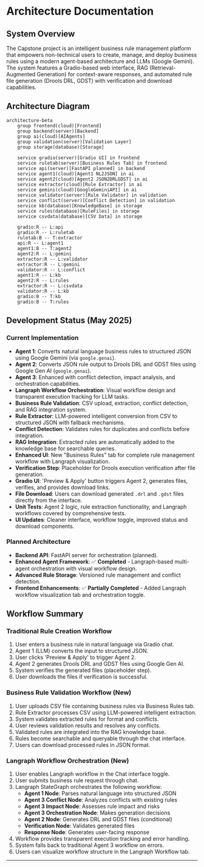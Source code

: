 # Architecture Documentation

## System Overview

The Capstone project is an intelligent business rule management platform that empowers non-technical users to create, manage, and deploy business rules using a modern agent-based architecture and LLMs (Google Gemini). The system features a Gradio-based web interface, RAG (Retrieval-Augmented Generation) for context-aware responses, and automated rule file generation (Drools DRL, GDST) with verification and download capabilities.

## Architecture Diagram

```mermaid
architecture-beta
    group frontend(cloud)[Frontend]
    group backend(server)[Backend]
    group ai(cloud)[AIAgents]
    group validation(server)[Validation Layer]
    group storage(database)[Storage]

    service gradio(server)[Gradio UI] in frontend
    service ruletab(server)[Business Rules Tab] in frontend
    service api(server)[FastAPI planned] in backend
    service agent1(cloud)[Agent1 NL2JSON] in ai
    service agent2(cloud)[Agent2 JSON2DRLGDST] in ai
    service extractor(cloud)[Rule Extractor] in ai
    service gemini(cloud)[GoogleGeminiAPI] in ai
    service validator(server)[Rule Validator] in validation
    service conflict(server)[Conflict Detection] in validation
    service kb(database)[KnowledgeBase] in storage
    service rules(database)[RuleFiles] in storage
    service csvdata(database)[CSV Data] in storage

    gradio:R -- L:api
    gradio:R -- L:ruletab
    ruletab:B -- T:extractor
    api:R -- L:agent1
    agent1:B -- T:agent2
    agent2:R -- L:gemini
    extractor:R -- L:validator
    extractor:R -- L:gemini
    validator:R -- L:conflict
    agent1:R -- L:kb
    agent2:R -- L:rules
    extractor:R -- L:csvdata
    validator:R -- L:kb
    gradio:B -- T:kb
    gradio:B -- T:rules
```

## Development Status (May 2025)

### Current Implementation
- **Agent 1**: Converts natural language business rules to structured JSON using Google Gemini (via `google.genai`).
- **Agent 2**: Converts JSON rule output to Drools DRL and GDST files using Google Gen AI (`google.genai`).
- **Agent 3**: Enhanced with conflict detection, impact analysis, and orchestration capabilities.
- **Langraph Workflow Orchestration**: Visual workflow design and transparent execution tracking for LLM tasks.
- **Business Rule Validation**: CSV upload, extraction, conflict detection, and RAG integration system.
- **Rule Extractor**: LLM-powered intelligent conversion from CSV to structured JSON with fallback mechanisms.
- **Conflict Detection**: Validates rules for duplicates and conflicts before integration.
- **RAG Integration**: Extracted rules are automatically added to the knowledge base for searchable queries.
- **Enhanced UI**: New "Business Rules" tab for complete rule management workflow with Langraph visualization.
- **Verification Step**: Placeholder for Drools execution verification after file generation.
- **Gradio UI**: 'Preview & Apply' button triggers Agent 2, generates files, verifies, and provides download links.
- **File Download**: Users can download generated `.drl` and `.gdst` files directly from the interface.
- **Unit Tests**: Agent 2 logic, rule extraction functionality, and Langraph workflows covered by comprehensive tests.
- **UI Updates**: Cleaner interface, workflow toggle, improved status and download components.

### Planned Architecture
- **Backend API**: FastAPI server for orchestration (planned).
- **Enhanced Agent Framework**: ✅ **Completed** - Langraph-based multi-agent orchestration with visual workflow design.
- **Advanced Rule Storage**: Versioned rule management and conflict detection.
- **Frontend Enhancements**: ✅ **Partially Completed** - Added Langraph workflow visualization tab and orchestration toggle.

## Workflow Summary

### Traditional Rule Creation Workflow
1. User enters a business rule in natural language via Gradio chat.
2. Agent 1 (LLM) converts the input to structured JSON.
3. User clicks 'Preview & Apply' to trigger Agent 2.
4. Agent 2 generates Drools DRL and GDST files using Google Gen AI.
5. System verifies the generated files (placeholder step).
6. User downloads the files if verification is successful.

### Business Rule Validation Workflow (New)
1. User uploads CSV file containing business rules via Business Rules tab.
2. Rule Extractor processes CSV using LLM-powered intelligent extraction.
3. System validates extracted rules for format and conflicts.
4. User reviews validation results and resolves any conflicts.
5. Validated rules are integrated into the RAG knowledge base.
6. Rules become searchable and queryable through the chat interface.
7. Users can download processed rules in JSON format.

### Langraph Workflow Orchestration (New)
1. User enables Langraph workflow in the Chat interface toggle.
2. User submits business rule request through chat.
3. Langraph StateGraph orchestrates the following workflow:
   - **Agent 1 Node**: Parses natural language into structured JSON
   - **Agent 3 Conflict Node**: Analyzes conflicts with existing rules
   - **Agent 3 Impact Node**: Assesses rule impact and risks
   - **Agent 3 Orchestration Node**: Makes generation decisions
   - **Agent 2 Node**: Generates DRL and GDST files (conditional)
   - **Verification Node**: Validates generated files
   - **Response Node**: Generates user-facing response
4. Workflow provides transparent execution tracking and error handling.
5. System falls back to traditional Agent 3 workflow on errors.
6. Users can visualize workflow structure in the Langraph Workflow tab.

---
